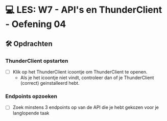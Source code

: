 # 💻 LES: W7 - API's en ThunderClient - Oefening 04

## 🛠️ Opdrachten

### ThunderClient opstarten

 - [ ] Klik op het ThunderClient icoontje om ThunderClient te openen.
   - Als je het icoontje niet vindt, controleer dan of je ThunderClient (correct) geinstalleerd hebt.

### Endpoints opzoeken

 - [ ] Zoek minstens 3 endpoints op van de API die je hebt gekozen voor je langlopende taak